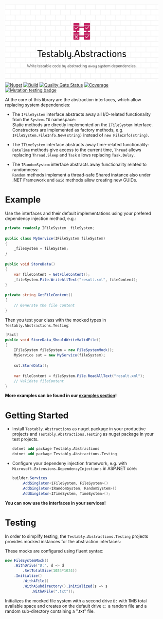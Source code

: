 ![Testably.Abstractions](https://raw.githubusercontent.com/Testably/Testably.Abstractions/main/Docs/Images/social-preview.png)
[![Nuget](https://img.shields.io/nuget/v/Testably.Abstractions)](https://www.nuget.org/packages/Testably.Abstractions)
[![Build](https://github.com/Testably/Testably.Abstractions/actions/workflows/build.yml/badge.svg)](https://github.com/Testably/Testably.Abstractions/actions/workflows/build.yml)
[![Quality Gate Status](https://sonarcloud.io/api/project_badges/measure?project=Testably_Testably.Abstractions&branch=main&metric=alert_status)](https://sonarcloud.io/summary/overall?id=Testably_Testably.Abstractions&branch=main)
[![Coverage](https://sonarcloud.io/api/project_badges/measure?project=Testably_Testably.Abstractions&branch=main&metric=coverage)](https://sonarcloud.io/summary/overall?id=Testably_Testably.Abstractions&branch=main)
[![Mutation testing badge](https://img.shields.io/endpoint?style=flat&url=https%3A%2F%2Fbadge-api.stryker-mutator.io%2Fgithub.com%2FTestably%2FTestably.Abstractions%2Fmain)](https://dashboard.stryker-mutator.io/reports/github.com/Testably/Testably.Abstractions/main)

At the core of this library are the abstraction interfaces, which allow replacing system dependencies:

 - The `IFileSystem` interface abstracts away all I/O-related functionality from the `System.IO` namespace:  
   Static methods are directly implemented on the `IFileSystem` interface.
   Constructors are implemented as factory methods, e.g. `IFileSystem.FileInfo.New(string)` instead of `new FileInfo(string)`.

 - The `ITimeSystem` interface abstracts away time-related functionality:  
   `DateTime` methods give access to the current time, `Thread` allows replacing `Thread.Sleep` and `Task` allows replacing `Task.Delay`.

 - The `IRandomSystem` interface abstracts away functionality related to randomness:  
   `Random` methods implement a thread-safe Shared instance also under .NET Framework and `Guid` methods allow creating new GUIDs.

# Example
Use the interfaces and their default implementations using your prefered dependency injection method, e.g.:
```csharp
private readonly IFileSystem _fileSystem;

public class MyService(IFileSystem fileSystem)
{
    _fileSystem = fileSystem;
}

public void StoreData()
{
    var fileContent = GetFileContent();
    _fileSystem.File.WriteAllText("result.xml", fileContent);
}

private string GetFileContent()
{
    // Generate the file content
}
```

Then you test your class with the mocked types in `Testably.Abstractions.Testing`:
```csharp
[Fact]
public void StoreData_ShouldWriteValidFile()
{
    IFileSystem fileSystem = new FileSystemMock();
    MyService sut = new MyService(fileSystem);

    sut.StoreData();

    var fileContent = fileSystem.File.ReadAllText("result.xml");
    // Validate fileContent
}
```

**More examples can be found in our [examples section](https://github.com/Testably/Testably.Abstractions/blob/main/Examples/README.md)!**

# Getting Started
- Install `Testably.Abstractions` as nuget package in your productive projects and `Testably.Abstractions.Testing` as nuget package in your test projects.
  ```ps
  dotnet add package Testably.Abstractions
  dotnet add package Testably.Abstractions.Testing
  ```

- Configure your dependeny injection framework, e.g. with `Microsoft.Extensions.DependencyInjections` in ASP.NET core:
  ```csharp
  builder.Services
      .AddSingleton<IFileSystem, FileSystem>()
      .AddSingleton<IRandomSystem, RandomSystem>()
      .AddSingleton<ITimeSystem, TimeSystem>();
  ```

**You can now use the interfaces in your services!**

# Testing
In order to simplify testing, the `Testably.Abstractions.Testing` projects provides mocked instances for the abstraction interfaces:

These mocks are configured using fluent syntax:
```csharp
new FileSystemMock()
    .WithDrive("D:", d => d
        .SetTotalSize(1024*1024))
    .Initialize()
        .WithAFile()
        .WithASubdirectory().Initialized(s => s
            .WithAFile(".txt"));
```
Initializes the mocked file system with a second drive `D:` with 1MB total available space and creates on the default drive `C:` a random file and a random sub-directory containing a ".txt" file.

